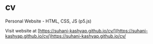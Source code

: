 # cv
Personal Website - HTML, CSS, JS (p5.js)


Visit website at [https://suhani-kashyap.github.io/cv/](https://suhani-kashyap.github.io/cv/)https://suhani-kashyap.github.io/cv/
